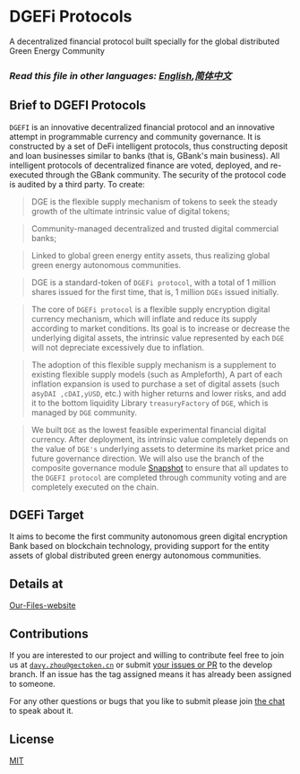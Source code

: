 # DGEFi Protocols
A decentralized financial protocol built specially for the global distributed Green Energy Community

### <em>Read this file in other languages: [English](https://github.com/GECToken-DeFi/DGEFi/blob/master/README.md),[简体中文](https://github.com/GECToken-DeFi/DGEFi/blob/master/Readme.cn.md)</em>
  
## Brief to DGEFI Protocols 

<code>DGEFI</code> is an innovative decentralized financial protocol and an innovative attempt in programmable currency and community governance. It is constructed by a set of DeFi intelligent protocols, thus constructing deposit and loan businesses similar to banks (that is, GBank's main business). All intelligent protocols of decentralized finance are voted, deployed, and re-executed through the GBank community. The security of the protocol code is audited by a third party. To create:

> DGE is the flexible supply mechanism of tokens to seek the steady growth of the ultimate intrinsic value of digital tokens;

> Community-managed decentralized and trusted digital commercial banks;

> Linked to global green energy entity assets, thus realizing global green energy autonomous communities.

> DGE is a standard-token of <code>DGEFi protocol</code>, with a total of 1 million shares issued for the first time, that is, 1 million <code>DGEs</code> issued initially. 

> The core of <code>DGEFi protocol</code> is a flexible supply encryption digital currency mechanism, which will inflate and reduce its supply according to market conditions. Its goal is to increase or decrease the underlying digital assets, the intrinsic value represented by each <code>DGE</code> will not depreciate excessively due to inflation.

> The adoption of this flexible supply mechanism is a supplement to existing flexible supply models (such as Ampleforth), A part of each inflation expansion is used to purchase a set of digital assets (such as<code>yDAI ,cDAI,yUSD</code>, etc.) with higher returns and lower risks, and add it to the bottom liquidity Library <code>treasuryFactory</code> of <code>DGE</code>, which is managed by <code>DGE</code> community.

> We built <code>DGE</code> as the lowest feasible experimental financial digital currency. After deployment, its intrinsic value completely depends on the value of <code>DGE's</code> underlying assets to determine its market price and future governance direction. We will also use the branch of the composite governance module [Snapshot](https://snapshot.page) to ensure that all updates to the <code>DGEFI protocol</code> are completed through community voting and are completely executed on the chain.

## DGEFi Target
It aims to become the first community autonomous green digital encryption Bank based on blockchain technology, providing support for the entity assets of global distributed green energy autonomous communities.

## Details at  

[Our-Files-website](https://documents.dgefi.finance/)

## Contributions
If you are interested to our project and willing to contribute feel free to join us at <code>davy.zhou@gectoken.cn</code> or submit [your issues or PR](https://github.com/DGEFi) to the develop branch. If an issue has the tag assigned means it has already been assigned to someone.

For any other questions or bugs that you like to submit please join [the chat](https://discord.com/invite/mD7Wz3E) to speak about it.

## License

[MIT](https://github.com/GECToken-DeFi/DGEFi/blob/master/LICENSE)
